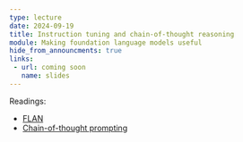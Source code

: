 ```yaml
---
type: lecture
date: 2024-09-19
title: Instruction tuning and chain-of-thought reasoning 
module: Making foundation language models useful
hide_from_announcments: true
links: 
 - url: coming soon
   name: slides
---
```

Readings:
 - [FLAN](https://arxiv.org/pdf/2109.01652)
 - [Chain-of-thought prompting](https://arxiv.org/pdf/2201.11903)
